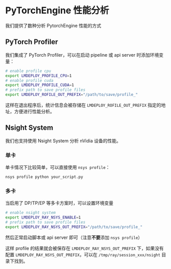 # PyTorchEngine 性能分析

我们提供了数种分析 PytorchEngine 性能的方式

## PyTorch Profiler

我们集成了 PyTorch Profiler，可以在启动 pipeline 或 api server 时添加环境变量：

```bash
# enable profile cpu
export LMDEPLOY_PROFILE_CPU=1
# enable profile cuda
export LMDEPLOY_PROFILE_CUDA=1
# prefix path to save profile files
export LMDEPLOY_ROFILE_OUT_PREFIX="/path/to/save/profile_"
```

这样在退出程序后，统计信息会被存储在 `LMDEPLOY_ROFILE_OUT_PREFIX` 指定的地址，方便进行性能分析。

## Nsight System

我们也支持使用 Nsight System 分析 nVidia 设备的性能。

### 单卡

单卡情况下比较简单，可以直接使用 `nsys profile`：

```bash
nsys profile python your_script.py
```

### 多卡

当启用了 DP/TP/EP 等多卡方案时，可以设置环境变量

```bash
# enable nsight system
export LMDEPLOY_RAY_NSYS_ENABLE=1
# prefix path to save profile files
export LMDEPLOY_RAY_NSYS_OUT_PREFIX="/path/to/save/profile_"
```

然后正常启动脚本或 api server 即可（注意**不要**添加 `nsys profile`）

这样 profile 的结果就会被保存在 `LMDEPLOY_RAY_NSYS_OUT_PREFIX` 下，如果没有配置 `LMDEPLOY_RAY_NSYS_OUT_PREFIX`，可以在 `/tmp/ray/session_xxx/nsight` 目录下找到。
